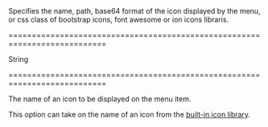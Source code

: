 <!--**
/*-------------------------------------------
    Auto-generated file. Do not modify.
-------------------------------------------

**-->
<!--d-->Specifies the name, path, base64 format of the icon displayed by the menu, or css class of bootstrap icons, font awesome or ion icons libraris.<!--/d-->
===========================================================================
<!--type-->String<!--/type-->
===========================================================================

<!--shortDescription-->
The name of an icon to be displayed on the menu item.
<!--/shortDescription-->

<!--fullDescription-->
This option can take on the name of an icon from the [built-in icon library](/Documentation/Guide/Themes/Icon_Library/).
<!--/fullDescription-->
